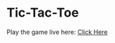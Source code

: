 # Tic-Tac-Toe

Play the game live here: [Click Here](https://tic-tac-toe-akshaykalyan.netlify.app/)

